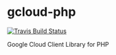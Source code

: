# gcloud-php

[![Travis Build Status](https://travis-ci.org/GoogleCloudPlatform/gcloud-php.svg)](https://travis-ci.org/GoogleCloudPlatform/gcloud-php/)

Google Cloud Client Library for PHP
